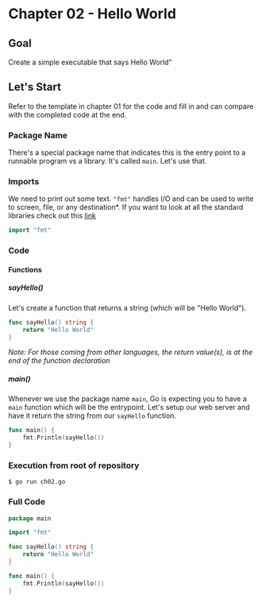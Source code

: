 # Chapter 02 - Hello World


## Goal

Create a simple executable that says Hello World"


## Let's Start

Refer to the template in chapter 01 for the code and fill in and can compare with the completed code at the end.

### Package Name
There's a special package name that indicates this is the entry point to a runnable program vs a library. It's called `main`. Let's use that.

### Imports
We need to print out some text. `"fmt"` handles I/O and can be used to write to screen, file, or any destination\*. If you want to look at all the standard libraries check out this [link](https://golang.org/pkg/)

```go
import "fmt"
```

### Code

#### Functions

##### sayHello()
Let's create a function that returns a string (which will be "Hello World").

```go
func sayHello() string {
	return "Hello World"
}
```

*Note: For those coming from other languages, the return value(s), is at the end of the function declaration*

##### main()
Whenever we use the package name `main`, Go is expecting you to have a `main` function which will be the entrypoint. Let's setup our web server and have it return the string from our `sayHello` function.

```go
func main() {
	fmt.Println(sayHello())
}

```

### Execution from root of repository

`$ go run ch02.go`


### Full Code
```go
package main

import "fmt"

func sayHello() string {
	return "Hello World"
}

func main() {
	fmt.Println(sayHello())
}
```
